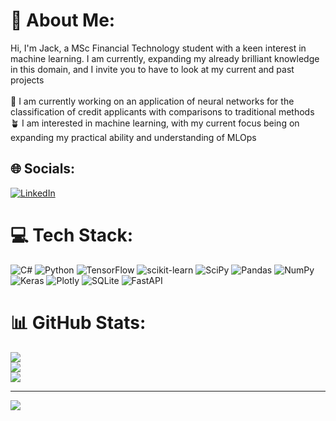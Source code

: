 # 💫 About Me:
Hi, I'm Jack, a MSc Financial Technology student with a keen interest in machine learning. I am currently, expanding my already brilliant knowledge in this domain, and I invite you to have to look at my current and past projects<br><br>🔭 I am currently working on an application of neural networks for the classification of credit applicants with comparisons to traditional methods<br>🪴 I am interested in machine learning, with my current focus being on expanding my practical ability and understanding of MLOps 


## 🌐 Socials:
[![LinkedIn](https://img.shields.io/badge/LinkedIn-%230077B5.svg?logo=linkedin&logoColor=white)](https://linkedin.com/in/https://www.linkedin.com/in/jack-greenaway/) 

# 💻 Tech Stack:
![C#](https://img.shields.io/badge/c%23-%23239120.svg?style=for-the-badge&logo=c-sharp&logoColor=white) ![Python](https://img.shields.io/badge/python-3670A0?style=for-the-badge&logo=python&logoColor=ffdd54) ![TensorFlow](https://img.shields.io/badge/TensorFlow-%23FF6F00.svg?style=for-the-badge&logo=TensorFlow&logoColor=white) ![scikit-learn](https://img.shields.io/badge/scikit--learn-%23F7931E.svg?style=for-the-badge&logo=scikit-learn&logoColor=white) ![SciPy](https://img.shields.io/badge/SciPy-%230C55A5.svg?style=for-the-badge&logo=scipy&logoColor=%white) ![Pandas](https://img.shields.io/badge/pandas-%23150458.svg?style=for-the-badge&logo=pandas&logoColor=white) ![NumPy](https://img.shields.io/badge/numpy-%23013243.svg?style=for-the-badge&logo=numpy&logoColor=white) ![Keras](https://img.shields.io/badge/Keras-%23D00000.svg?style=for-the-badge&logo=Keras&logoColor=white) ![Plotly](https://img.shields.io/badge/Plotly-%233F4F75.svg?style=for-the-badge&logo=plotly&logoColor=white) ![SQLite](https://img.shields.io/badge/sqlite-%2307405e.svg?style=for-the-badge&logo=sqlite&logoColor=white) ![FastAPI](https://img.shields.io/badge/FastAPI-005571?style=for-the-badge&logo=fastapi)
# 📊 GitHub Stats:
![](https://github-readme-stats.vercel.app/api?username=JackGreenaway&theme=dracula&hide_border=false&include_all_commits=false&count_private=true)<br/>
![](https://github-readme-streak-stats.herokuapp.com/?user=JackGreenaway&theme=dracula&hide_border=false)<br/>
![](https://github-readme-stats.vercel.app/api/top-langs/?username=JackGreenaway&theme=dracula&hide_border=false&include_all_commits=false&count_private=true&layout=compact)

---
[![](https://visitcount.itsvg.in/api?id=JackGreenaway&icon=0&color=0)](https://visitcount.itsvg.in)

<!-- Proudly created with GPRM ( https://gprm.itsvg.in ) -->
